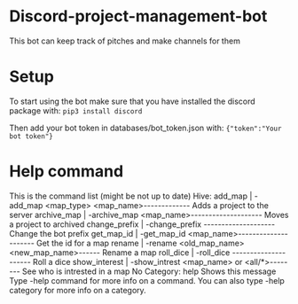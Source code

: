 # Discord-project-management-bot
This bot can keep track of pitches and make channels for them

# Setup
To start using the bot make sure that you have installed the discord package with:
`pip3 install discord`

Then add your bot token in databases/bot_token.json with:
`{"token":"Your bot token"}`

# Help command 

This is the command list (might be not up to date)
Hive:
  add_map       | -add_map <map_type> <map_name>------------- Adds a project to the server
  archive_map   | -archive_map <map_name>-------------------- Moves a project to archived
  change_prefix | -change_prefix <prefix>-------------------- Change the bot prefix
  get_map_id    | -get_map_id <map_name>--------------------- Get the id for a map
  rename        | -rename <old_map_name> <new_map_name>------ Rename a map
  roll_dice     | -roll_dice <min> <max>--------------------- Roll a dice
  show_interest  | -show_intrest <map_name> or <all/*>-------- See who is intrested in a map
​No Category:
  help          Shows this message
Type -help command for more info on a command.
You can also type -help category for more info on a category.
